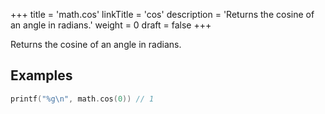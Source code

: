 +++
title = 'math.cos'
linkTitle = 'cos'
description = 'Returns the cosine of an angle in radians.'
weight = 0
draft = false
+++

Returns the cosine of an angle in radians.

## Examples

```go
printf("%g\n", math.cos(0)) // 1
```

